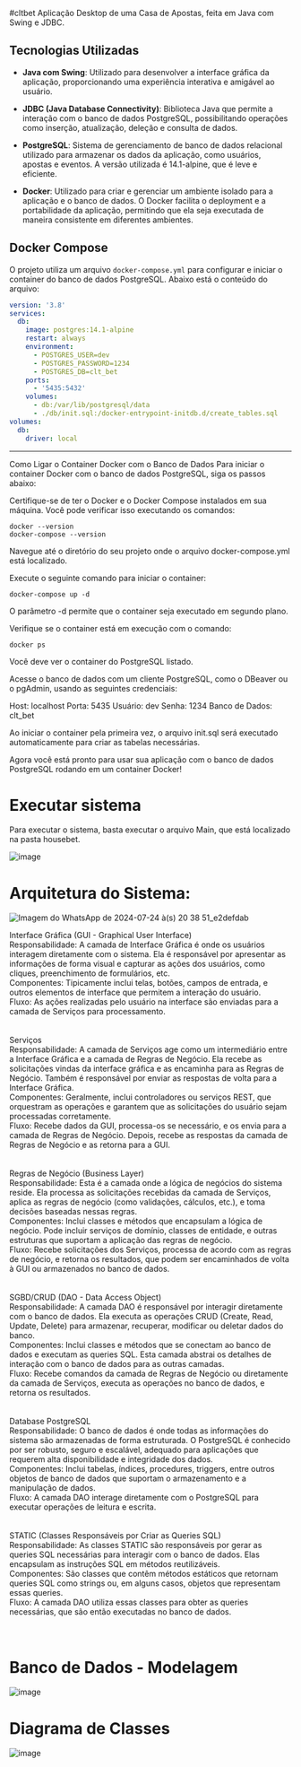 #cltbet
Aplicação Desktop de uma Casa de Apostas, feita em Java com Swing e JDBC.

## Tecnologias Utilizadas

- **Java com Swing**: Utilizado para desenvolver a interface gráfica da aplicação, proporcionando uma experiência interativa e amigável ao usuário.
  
- **JDBC (Java Database Connectivity)**: Biblioteca Java que permite a interação com o banco de dados PostgreSQL, possibilitando operações como inserção, atualização, deleção e consulta de dados.

- **PostgreSQL**: Sistema de gerenciamento de banco de dados relacional utilizado para armazenar os dados da aplicação, como usuários, apostas e eventos. A versão utilizada é 14.1-alpine, que é leve e eficiente.

- **Docker**: Utilizado para criar e gerenciar um ambiente isolado para a aplicação e o banco de dados. O Docker facilita o deployment e a portabilidade da aplicação, permitindo que ela seja executada de maneira consistente em diferentes ambientes.

## Docker Compose

O projeto utiliza um arquivo `docker-compose.yml` para configurar e iniciar o container do banco de dados PostgreSQL. Abaixo está o conteúdo do arquivo:

```yaml
version: '3.8'
services:
  db:
    image: postgres:14.1-alpine
    restart: always
    environment:
      - POSTGRES_USER=dev
      - POSTGRES_PASSWORD=1234
      - POSTGRES_DB=clt_bet
    ports:
      - '5435:5432'
    volumes: 
      - db:/var/lib/postgresql/data
      - ./db/init.sql:/docker-entrypoint-initdb.d/create_tables.sql
volumes:
  db:
    driver: local
```
-----------------------------------------------------------------------------------
Como Ligar o Container Docker com o Banco de Dados
Para iniciar o container Docker com o banco de dados PostgreSQL, siga os passos abaixo:

Certifique-se de ter o Docker e o Docker Compose instalados em sua máquina. Você pode verificar isso executando os comandos:

    docker --version
    docker-compose --version

Navegue até o diretório do seu projeto onde o arquivo docker-compose.yml está localizado.

Execute o seguinte comando para iniciar o container:

    docker-compose up -d

O parâmetro -d permite que o container seja executado em segundo plano.

Verifique se o container está em execução com o comando:

    docker ps

Você deve ver o container do PostgreSQL listado.

Acesse o banco de dados com um cliente PostgreSQL, como o DBeaver ou o pgAdmin, usando as seguintes credenciais:

Host: localhost
Porta: 5435
Usuário: dev
Senha: 1234
Banco de Dados: clt_bet

Ao iniciar o container pela primeira vez, o arquivo init.sql será executado automaticamente para criar as tabelas necessárias.

Agora você está pronto para usar sua aplicação com o banco de dados PostgreSQL rodando em um container Docker!

# Executar sistema

Para executar o sistema, basta executar o arquivo Main, que está localizado na pasta housebet.

![image](https://github.com/user-attachments/assets/73694dc3-5a11-4955-a31f-fbc670bda3c5)

# Arquitetura do Sistema:
![Imagem do WhatsApp de 2024-07-24 à(s) 20 38 51_e2defdab](https://github.com/user-attachments/assets/6aaefb67-e0f3-493d-ac32-79fa8009aa31)

Interface Gráfica (GUI - Graphical User Interface)<br />
Responsabilidade: A camada de Interface Gráfica é onde os usuários interagem diretamente com o sistema. Ela é responsável por apresentar as informações de forma visual e capturar as ações dos usuários, como cliques, preenchimento de formulários, etc.<br />
Componentes: Tipicamente inclui telas, botões, campos de entrada, e outros elementos de interface que permitem a interação do usuário.<br />
Fluxo: As ações realizadas pelo usuário na interface são enviadas para a camada de Serviços para processamento.<br />
<br />
<br />
Serviços<br />
Responsabilidade: A camada de Serviços age como um intermediário entre a Interface Gráfica e a camada de Regras de Negócio. Ela recebe as solicitações vindas da interface gráfica e as encaminha para as Regras de Negócio. Também é responsável por enviar as respostas de volta para a Interface Gráfica.<br />
Componentes: Geralmente, inclui controladores ou serviços REST, que orquestram as operações e garantem que as solicitações do usuário sejam processadas corretamente.<br />
Fluxo: Recebe dados da GUI, processa-os se necessário, e os envia para a camada de Regras de Negócio. Depois, recebe as respostas da camada de Regras de Negócio e as retorna para a GUI.<br />
<br />
<br />
Regras de Negócio (Business Layer)<br />
Responsabilidade: Esta é a camada onde a lógica de negócios do sistema reside. Ela processa as solicitações recebidas da camada de Serviços, aplica as regras de negócio (como validações, cálculos, etc.), e toma decisões baseadas nessas regras.<br />
Componentes: Inclui classes e métodos que encapsulam a lógica de negócio. Pode incluir serviços de domínio, classes de entidade, e outras estruturas que suportam a aplicação das regras de negócio.<br />
Fluxo: Recebe solicitações dos Serviços, processa de acordo com as regras de negócio, e retorna os resultados, que podem ser encaminhados de volta à GUI ou armazenados no banco de dados.<br />
<br />
<br />
SGBD/CRUD (DAO - Data Access Object)<br />
Responsabilidade: A camada DAO é responsável por interagir diretamente com o banco de dados. Ela executa as operações CRUD (Create, Read, Update, Delete) para armazenar, recuperar, modificar ou deletar dados do banco.<br />
Componentes: Inclui classes e métodos que se conectam ao banco de dados e executam as queries SQL. Esta camada abstrai os detalhes de interação com o banco de dados para as outras camadas.<br />
Fluxo: Recebe comandos da camada de Regras de Negócio ou diretamente da camada de Serviços, executa as operações no banco de dados, e retorna os resultados.<br />
<br />
<br />
Database PostgreSQL<br />
Responsabilidade: O banco de dados é onde todas as informações do sistema são armazenadas de forma estruturada. O PostgreSQL é conhecido por ser robusto, seguro e escalável, adequado para aplicações que requerem alta disponibilidade e integridade dos dados.<br />
Componentes: Inclui tabelas, índices, procedures, triggers, entre outros objetos de banco de dados que suportam o armazenamento e a manipulação de dados.<br />
Fluxo: A camada DAO interage diretamente com o PostgreSQL para executar operações de leitura e escrita.<br />
<br />
<br />
STATIC (Classes Responsáveis por Criar as Queries SQL)<br />
Responsabilidade: As classes STATIC são responsáveis por gerar as queries SQL necessárias para interagir com o banco de dados. Elas encapsulam as instruções SQL em métodos reutilizáveis.<br />
Componentes: São classes que contêm métodos estáticos que retornam queries SQL como strings ou, em alguns casos, objetos que representam essas queries.<br />
Fluxo: A camada DAO utiliza essas classes para obter as queries necessárias, que são então executadas no banco de dados.<br />
<br />
<br />

# Banco de Dados - Modelagem
![image](https://github.com/user-attachments/assets/4bcb0727-8916-4e0f-863d-4280cbe05223)

# Diagrama de Classes

![image](https://github.com/user-attachments/assets/ec97b5f0-3757-497e-bd38-ff8323b1ab9b)